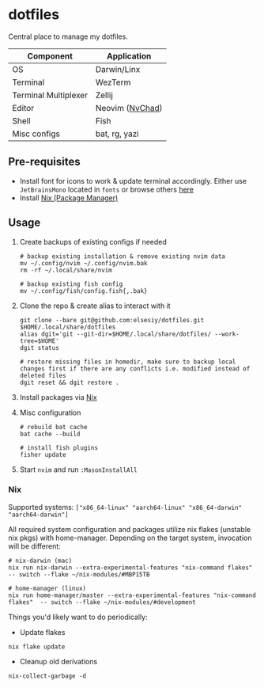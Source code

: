 # dotfiles

Central place to manage my dotfiles.

|Component|Application|
|---|---|
|OS|Darwin/Linx|
|Terminal|WezTerm|
|Terminal Multiplexer|Zellij|
|Editor|Neovim ([NvChad](https://github.com/NvChad/NvChad))|
|Shell|Fish|
|Misc configs|bat, rg, yazi|

## Pre-requisites

- Install font for icons to work & update terminal accordingly.
Either use `JetBrainsMono` located in `fonts` or browse others [here](https://github.com/ryanoasis/nerd-fonts)
- Install [Nix (Package Manager)](https://nixos.org/download/)

## Usage

1. Create backups of existing configs if needed

       # backup existing installation & remove existing nvim data
       mv ~/.config/nvim ~/.config/nvim.bak
       rm -rf ~/.local/share/nvim

       # backup existing fish config
       mv ~/.config/fish/config.fish{,.bak}

2. Clone the repo & create alias to interact with it

       git clone --bare git@github.com:elsesiy/dotfiles.git $HOME/.local/share/dotfiles
       alias dgit='git --git-dir=$HOME/.local/share/dotfiles/ --work-tree=$HOME'
       dgit status

       # restore missing files in homedir, make sure to backup local changes first if there are any conflicts i.e. modified instead of deleted files
       dgit reset && dgit restore .

3. Install packages via [Nix](#Nix)

4. Misc configuration

       # rebuild bat cache
       bat cache --build

       # install fish plugins
       fisher update

5. Start `nvim` and run `:MasonInstallAll`

### Nix
Supported systems: `["x86_64-linux" "aarch64-linux" "x86_64-darwin" "aarch64-darwin"]`

All required system configuration and packages utilize nix flakes (unstable nix pkgs) with home-manager.
Depending on the target system, invocation will be different:
```
# nix-darwin (mac)
nix run nix-darwin --extra-experimental-features "nix-command flakes" -- switch --flake ~/nix-modules/#MBP15TB

# home-manager (linux)
nix run home-manager/master --extra-experimental-features "nix-command flakes"  -- switch --flake ~/nix-modules/#development
```

Things you'd likely want to do periodically:

- Update flakes
```
nix flake update
```

- Cleanup old derivations
```
nix-collect-garbage -d
```
